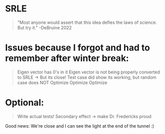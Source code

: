 # SRLE
> "Most anyone would assert that this idea defies the laws of science.  But try it." -DeBruine 2022

# Issues because I forgot and had to remember after winter break:
> Eigen vector has 0's in it
> Eigen vector is not being properly converted to SRLE -> But its close! Test case did show its working, but random case does NOT
> Optimize Optimize Optimize


# Optional:
> Write actual tests! Secondary effect -> make Dr. Fredericks proud


Good news: We're close and I can see the light at the end of the tunnel :)